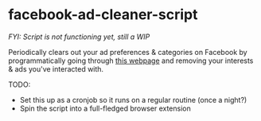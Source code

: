 # facebook-ad-cleaner-script #

*FYI: Script is not functioning yet, still a WIP*

Periodically clears out your ad preferences & categories on Facebook by programmatically going through [this webpage](https://www.facebook.com/ads/preferences/) and removing your interests & ads you've interacted with.

TODO:
* Set this up as a cronjob so it runs on a regular routine (once a night?)
* Spin the script into a full-fledged browser extension

